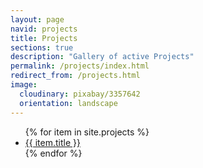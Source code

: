 ```yaml
---
layout: page
navid: projects
title: Projects
sections: true
description: "Gallery of active Projects"
permalink: /projects/index.html
redirect_from: /projects.html
image:
  cloudinary: pixabay/3357642
  orientation: landscape
---
```


<ul class="projects-menu">
  {% for item in site.projects %}
    <li>
      <a href="{{ item.url }}" title="{{ item.title }}">
        <span>{{ item.title }}</span>
      </a>
    </li>
  {% endfor %}
</ul>
